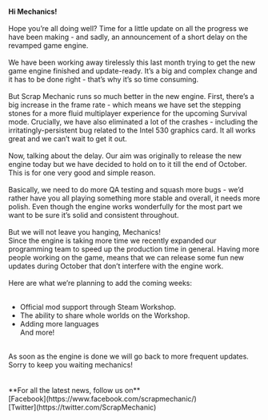 **Hi Mechanics!**<br/>
<br/>
Hope you’re all doing well? Time for a little update on all the progress we have been making - and sadly, an announcement of a short delay on the revamped game engine.<br/>
<br/>
We have been working away tirelessly this last month trying to get the new game engine finished and update-ready. It’s a big and complex change and it has to be done right - that’s why it’s so time consuming. <br/>
<br/>
But Scrap Mechanic runs so much better in the new engine. First, there’s a big increase in the frame rate - which means we have set the stepping stones for a more fluid multiplayer experience for the upcoming Survival mode. Crucially, we have also eliminated a lot of the crashes - including the irritatingly-persistent bug related to the Intel 530 graphics card. It all works great and we can’t wait to get it out.<br/>
<br/>
Now, talking about the delay. Our aim was originally to release the new engine today but we have decided to hold on to it till the end of October. This is for one very good and simple reason. <br/>
<br/>
Basically, we need to do more QA testing and squash more bugs - we’d rather have you all playing something more stable and overall, it needs more polish. Even though the engine works wonderfully for the most part we want to be sure it’s solid and consistent throughout.<br/>
<br/>
But we will not leave you hanging, Mechanics! <br/>
Since the engine is taking more time we recently expanded our programming team to speed up the production time in general. Having more people working on the game, means that we can release some fun new updates during October that don’t interfere with the engine work.<br/>
<br/>
Here are what we’re planning to add the coming weeks:<br/>
<br/>
* Official mod support through Steam Workshop.<br/>
* The ability to share whole worlds on the Workshop.<br/>
* Adding more languages<br/>
And more!<br/>
<br/>
As soon as the engine is done we will go back to more frequent updates.<br/>
Sorry to keep you waiting mechanics!<br/>
<br/>
<br/>
**For all the latest news, follow us on** <br/>
[Facebook](https://www.facebook.com/scrapmechanic/)<br/>
[Twitter](https://twitter.com/ScrapMechanic)<br/>

